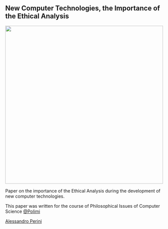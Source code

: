 ## New Computer Technologies, the Importance of the Ethical Analysis

<img src="https://i.imgur.com/NZ63rQm.png" width="500">

Paper on the importance of the Ethical Analysis during the development of new computer technologies.

This paper was written for the course of Philosophical Issues of Computer Science [@Polimi](https://www.polimi.it/)


[Alessandro Perini](https://github.com/perini93)
